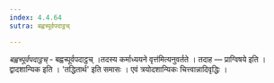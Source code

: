 ```yaml
---
index: 4.4.64
sutra: बह्वच्पूर्वपदाट्ठच्

---
```

_बह्वच्पूर्वपदाट्ठच्_ - बह्वच्पूर्वपदाट्ठच् ।तदस्य कर्माध्ययने वृत्त॑मित्यनुवर्तते । तदाह — प्राग्विषये इति । द्वादशान्यिक इति । 'तद्धितार्थ' इति समासः । एवं त्रयोदशान्यिकः चित्त्वान्नादिवृद्धिः । 